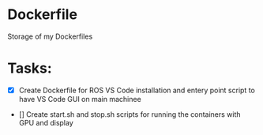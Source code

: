 # Dockerfile
Storage of my Dockerfiles

# Tasks:
- [x] Create Dockerfile for ROS VS Code installation and entery point script to have VS Code GUI on main machinee
- [] Create start.sh and stop.sh scripts for running the containers with GPU and display 